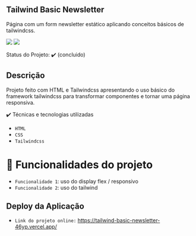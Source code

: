 ## Tailwind Basic Newsletter
Página com um form newsletter estático aplicando conceitos básicos de tailwindcss.

<img src="https://img.shields.io/static/v1?label=tailwindcss&message=framework&color=blue&style=for-the-badge&logo=TAILWINDCSS"/>
<img src="https://img.shields.io/static/v1?label=Vercel&message=deploy&color=blue&style=for-the-badge&logo=VERCEL"/>

Status do Projeto: ✔️ (concluido)

## Descrição
Projeto feito com HTML e Tailwindcss apresentando o uso básico do framework tailwindcss para transformar componentes e tornar uma página responsiva.

✔️ Técnicas e tecnologias utilizadas
- ``HTML``
- ``CSS``
- ``Tailwindcss``

# :hammer: Funcionalidades do projeto

- `Funcionalidade 1`: uso do display flex / responsivo
- `Funcionalidade 2`: uso do tailwind

## Deploy da Aplicação
- ``Link do projeto online:`` https://tailwind-basic-newsletter-46yp.vercel.app/

